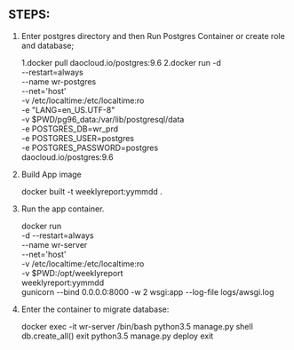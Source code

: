## STEPS:
1. Enter postgres directory and then Run Postgres Container or create role and database;

    1.docker pull daocloud.io/postgres:9.6
    2.docker run -d \
               --restart=always \
               --name wr-postgres \
               --net='host' \
               -v /etc/localtime:/etc/localtime:ro \
               -e "LANG=en_US.UTF-8" \
               -v $PWD/pg96_data:/var/lib/postgresql/data \
               -e POSTGRES_DB=wr_prd \
               -e POSTGRES_USER=postgres \
               -e POSTGRES_PASSWORD=postgres \
               daocloud.io/postgres:9.6
           
2. Build App image
    
    docker built -t weeklyreport:yymmdd .
   
3. Run the app container.

     docker run \
                -d --restart=always \
                --name wr-server \
                --net='host' \
                -v /etc/localtime:/etc/localtime:ro \
                -v $PWD:/opt/weeklyreport \
                weeklyreport:yymmdd \
                gunicorn --bind 0.0.0.0:8000 -w 2 wsgi:app --log-file logs/awsgi.log

4. Enter the container to migrate database:
    
    docker exec -it wr-server /bin/bash
        python3.5 manage.py shell
            db.create_all()
            exit
        python3.5 manage.py deploy
        exit
